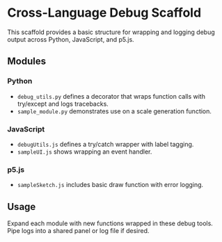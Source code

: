 # Cross-Language Debug Scaffold

This scaffold provides a basic structure for wrapping and logging debug output across Python, JavaScript, and p5.js.

## Modules

### Python
- `debug_utils.py` defines a decorator that wraps function calls with try/except and logs tracebacks.
- `sample_module.py` demonstrates use on a scale generation function.

### JavaScript
- `debugUtils.js` defines a try/catch wrapper with label tagging.
- `sampleUI.js` shows wrapping an event handler.

### p5.js
- `sampleSketch.js` includes basic draw function with error logging.

## Usage

Expand each module with new functions wrapped in these debug tools. Pipe logs into a shared panel or log file if desired.